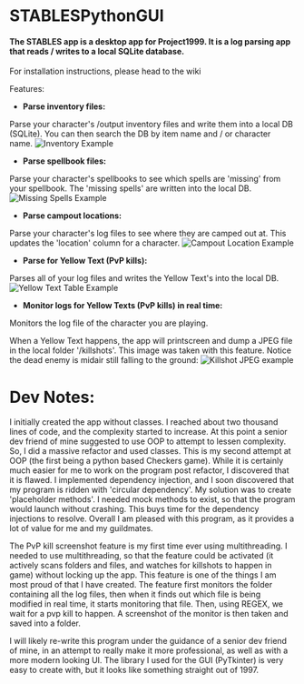 # STABLESPythonGUI

#### The STABLES app is a desktop app for Project1999. It is a log parsing app that reads / writes to a local SQLite database.

For installation instructions, please head to the wiki

Features:

- **Parse inventory files:**

Parse your character's /output inventory files and write them into a local DB (SQLite). You can then search the DB by item name and / or character name.
![Inventory Example](https://cdn.discordapp.com/attachments/1162507378340679751/1162507573832994886/image.png?ex=653c308b&is=6529bb8b&hm=8d580a9944739366df6a9988eb62d8007e661ffe315252b626a81f1f87fe6677&)

- **Parse spellbook files:**

Parse your character's spellbooks to see which spells are 'missing' from your spellbook. The 'missing spells' are written into the local DB.
![Missing Spells Example](https://cdn.discordapp.com/attachments/1162507378340679751/1162508991541289010/image.png?ex=653c31dd&is=6529bcdd&hm=d28753304d1e3ed7f3e2ec4a73931640e10cdd81f4a7182e3f93c0d3027efb67&)

- **Parse campout locations:**

Parse your character's log files to see where they are camped out at. This updates the 'location' column for a character.
![Campout Location Example](https://cdn.discordapp.com/attachments/1162507378340679751/1162509466709799002/image.png?ex=653c324f&is=6529bd4f&hm=0d2a62085f8d52877faf292d705d3414134c3206979b6accaeca67e58d863074&)

- **Parse for Yellow Text (PvP kills):**

Parses all of your log files and writes the Yellow Text's into the local DB.
![Yellow Text Table Example](https://cdn.discordapp.com/attachments/1162507378340679751/1162509733429780531/image.png?ex=653c328e&is=6529bd8e&hm=3c685b7fde0e385d31d18773ef7955f7f807742a71158a1f21cde362974210ec&)

- **Monitor logs for Yellow Texts (PvP kills) in real time:**

Monitors the log file of the character you are playing. 

When a Yellow Text happens, the app will printscreen and dump a JPEG file in the local folder '/killshots'.
This image was taken with this feature. Notice the dead enemy is midair still falling to the ground:
![Killshot JPEG example](https://cdn.discordapp.com/attachments/1058479766644199567/1161750968975773827/image.png?ex=65396fe7&is=6526fae7&hm=76ebb4b3ec718318d4fa53c224e0199e2c4c32056ff577ae078ec530250fd387&)

# Dev Notes:
I initially created the app without classes. I reached about two thousand lines of code, and the complexity started to increase. At this point a senior dev friend of mine suggested to use OOP to attempt to lessen complexity. So, I did a massive refactor and used classes. This is my second attempt at OOP (the first being a python based Checkers game). While it is certainly much easier for me to work on the program post refactor, I discovered that it is flawed. I implemented dependency injection, and I soon discovered that my program is ridden with 'circular dependency'. My solution was to create 'placeholder methods'. I needed mock methods to exist, so that the program would launch without crashing. This buys time for the dependency injections to resolve. Overall I am pleased with this program, as it provides a lot of value for me and my guildmates. 

The PvP kill screenshot feature is my first time ever using multithreading. I needed to use multithreading, so that the feature could be activated (it actively scans folders and files, and watches for killshots to happen in game) without locking up the app. This feature is one of the things I am most proud of that I have created. The feature first monitors the folder containing all the log files, then when it finds out which file is being modified in real time, it starts monitoring that file. Then, using REGEX, we wait for a pvp kill to happen. A screenshot of the monitor is then taken and saved into a folder.

I will likely re-write this program under the guidance of a senior dev friend of mine, in an attempt to really make it more professional, as well as with a more modern looking UI. The library I used for the GUI (PyTkinter) is very easy to create with, but it looks like something straight out of 1997.
